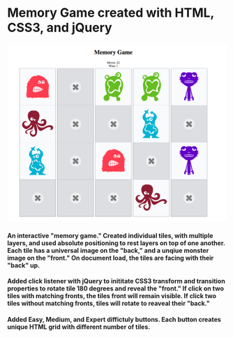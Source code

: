 # Memory Game created with HTML, CSS3, and jQuery
![alt text](img/default/mg.png "Description goes here")
#### An interactive "memory game." Created individual tiles, with multiple layers, and used absolute positioning to rest layers on top of one another. Each tile has a universal image on the "back," and a unqiue monster image on the "front." On document load, the tiles are facing with their "back" up.
####  Added click listener with jQuery to inititate CSS3 transform and transition properties to rotate tile 180 degrees and reveal the "front." If click on two tiles with matching fronts, the tiles front will remain visible. If click two tiles without matching fronts, tiles will rotate to reaveal their "back."
#### Added Easy, Medium, and Expert diffictuly buttons. Each button creates unique HTML grid with different number of tiles.

